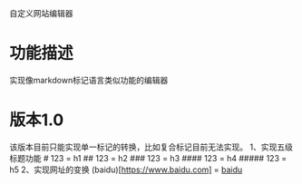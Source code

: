 自定义网站编辑器

# 功能描述
实现像markdown标记语言类似功能的编辑器

# 版本1.0
该版本目前只能实现单一标记的转换，比如复合标记目前无法实现。
1、实现五级标题功能
	# 123		=	h1
	## 123		=	h2
	### 123		=	h3
	#### 123	=	h4
	##### 123	=	h5
2、实现网址的变换
	(baidu)[https://www.baidu.com] 	= 	<a href="https://www.baidu.com">baidu</a>

